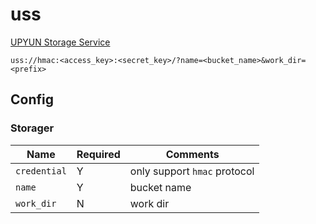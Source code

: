 # uss

[UPYUN Storage Service](https://www.upyun.com/products/file-storage)

`uss://hmac:<access_key>:<secret_key>/?name=<bucket_name>&work_dir=<prefix>`

## Config

### Storager

| Name | Required | Comments |
| ---- | -------- | -------- |
| `credential` | Y | only support `hmac` protocol |
| `name` | Y | bucket name |
| `work_dir` | N | work dir |

